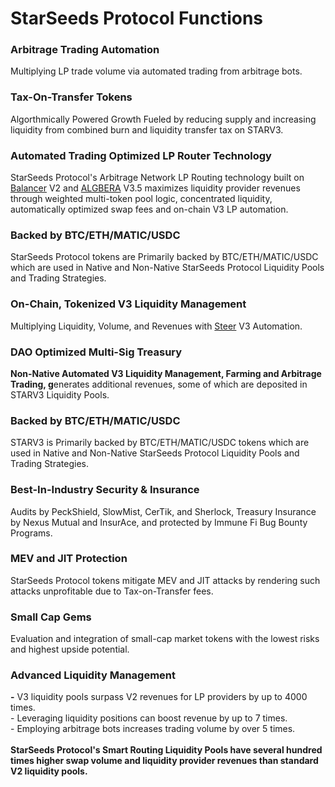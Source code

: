 # StarSeeds Protocol Functions

### Arbitrage Trading Automation

Multiplying LP trade volume via automated trading from arbitrage bots.&#x20;

### Tax-On-Transfer Tokens

Algorthmically Powered Growth Fueled by reducing supply and increasing liquidity from combined burn and liquidity transfer tax on STARV3.&#x20;

### Automated Trading Optimized LP Router Technology

StarSeeds Protocol's Arbitrage Network LP Routing technology built on [Balancer](https://docs.balancer.fi/concepts/overview/basics.html) V2 and [ALGBERA](https://algebra.finance/) V3.5 maximizes liquidity provider revenues through weighted multi-token pool logic, concentrated liquidity, automatically optimized swap fees and on-chain V3 LP automation.&#x20;

### Backed by BTC/ETH/MATIC/USDC

StarSeeds Protocol tokens are Primarily backed by BTC/ETH/MATIC/USDC which are used in Native and Non-Native StarSeeds Protocol Liquidity Pools and Trading Strategies.&#x20;

### On-Chain, Tokenized V3 Liquidity Management&#x20;

Multiplying Liquidity, Volume, and Revenues with [Steer](https://steer.finance) V3 Automation.

### DAO Optimized Multi-Sig Treasury

**Non-Native Automated V3 Liquidity Management, Farming and Arbitrage Trading, g**enerates additional revenues, some of which are deposited in STARV3 Liquidity Pools.&#x20;

### Backed by BTC/ETH/MATIC/USDC

STARV3 is Primarily backed by BTC/ETH/MATIC/USDC tokens which are used in Native and Non-Native StarSeeds Protocol Liquidity Pools and Trading Strategies.&#x20;

### Best-In-Industry Security & Insurance

Audits by PeckShield, SlowMist, CerTik, and Sherlock, Treasury Insurance by Nexus Mutual and InsurAce, and protected by Immune Fi Bug Bounty Programs.&#x20;

### MEV and JIT Protection

StarSeeds Protocol tokens mitigate MEV and JIT attacks by rendering such attacks unprofitable due to Tax-on-Transfer fees.&#x20;

### Small Cap Gems

Evaluation and integration of small-cap market tokens with the lowest risks and highest upside potential.&#x20;

### Advanced Liquidity Management

**-** V3 liquidity pools surpass V2 revenues for LP providers by up to 4000 times. \
\- Leveraging liquidity positions can boost revenue by up to 7 times.\
\- Employing arbitrage bots increases trading volume by over 5 times.\
\
**StarSeeds Protocol's Smart Routing Liquidity Pools have several hundred times higher swap volume and liquidity provider revenues than standard V2 liquidity pools.**&#x20;
